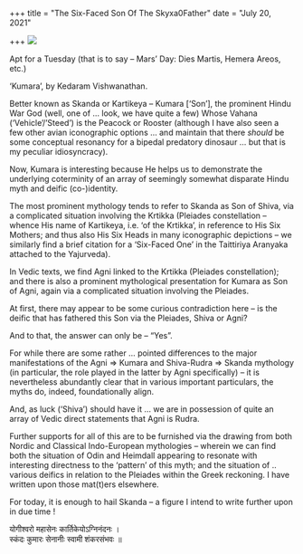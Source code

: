 +++
title = "The Six-Faced Son Of The Skyxa0Father"
date = "July 20, 2021"

+++
![](https://aryaakasha.files.wordpress.com/2021/07/e6thllhucaengzc.jpg?w=1024)

Apt for a Tuesday (that is to say – Mars’ Day: Dies Martis, Hemera
Areos, etc.)

‘Kumara’, by Kedaram Vishwanathan.

Better known as Skanda or Kartikeya – Kumara \[‘Son’\], the prominent
Hindu War God (well, one of … look, we have quite a few) Whose Vahana
(‘Vehicle’/’Steed’) is the Peacock or Rooster (although I have also seen
a few other avian iconographic options … and maintain that there
*should* be some conceptual resonancy for a bipedal predatory dinosaur …
but that is my peculiar idiosyncracy).

Now, Kumara is interesting because He helps us to demonstrate the
underlying coterminity of an array of seemingly somewhat disparate Hindu
myth and deific (co-)identity.

The most prominent mythology tends to refer to Skanda as Son of Shiva,
via a complicated situation involving the Krtikka (Pleiades
constellation – whence His name of Kartikeya, i.e. ‘of the Krtikka’, in
reference to His Six Mothers; and thus also His Six Heads in many
iconographic depictions – we similarly find a brief citation for a
‘Six-Faced One’ in the Taittiriya Aranyaka attached to the Yajurveda).

In Vedic texts, we find Agni linked to the Krtikka (Pleiades
constellation); and there is also a prominent mythological presentation
for Kumara as Son of Agni, again via a complicated situation involving
the Pleiades.

At first, there may appear to be some curious contradiction here – is
the deific that has fathered this Son via the Pleiades, Shiva or Agni?

And to that, the answer can only be – “Yes”.

For while there are some rather … pointed differences to the major
manifestations of the Agni => Kumara and Shiva-Rudra => Skanda mythology
(in particular, the role played in the latter by Agni specifically) – it
is nevertheless abundantly clear that in various important particulars,
the myths do, indeed, foundationally align.

And, as luck (‘Shiva’) should have it … we are in possession of quite an
array of Vedic direct statements that Agni is Rudra.

Further supports for all of this are to be furnished via the drawing
from both Nordic and Classical Indo-European mythologies – wherein we
can find both the situation of Odin and Heimdall appearing to resonate
with interesting directness to the ‘pattern’ of this myth; and the
situation of .. various deifics in relation to the Pleiades within the
Greek reckoning. I have written upon those mat(t)ers elsewhere.

For today, it is enough to hail Skanda – a figure I intend to write
further upon in due time !

योगीश्वरो महासेनः कार्तिकेयोऽग्निनंदनः ।  
स्कंदः कुमारः सेनानीः स्वामी शंकरसंभवः ॥
